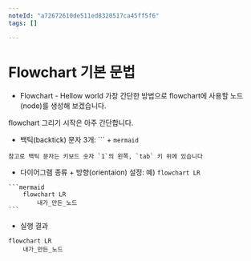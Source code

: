 ```yaml
---
noteId: "a72672610de511ed8320517ca45ff5f6"
tags: []

---
```


# Flowchart 기본 문법

- Flowchart - Hellow world
가장 간단한 방법으로 flowchart에 사용할 노드(node)를 생성해 보겠습니다.

flowchart 그리기 시작은  아주 간단합니다.

- 백틱(backtick) 문자 3개: \`\`\` + `mermaid` 

```{note}
참고로 백틱 문자는 키보드 숫자 `1`의 왼쪽, `tab` 키 위에 있습니다
```

- 다이어그램 종류 + 방향(orientaion) 설정: 예) `flowchart LR`
````
```mermaid
    flowchart LR
        내가_만든_노드
```
````

- 실행 결과
```{mermaid}
flowchart LR
    내가_만든_노드
```

